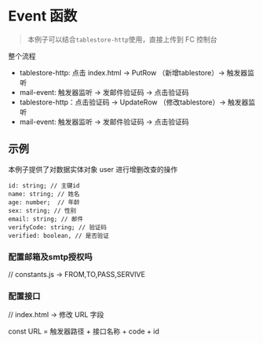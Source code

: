 
# Event 函数
> 本例子可以结合`tablestore-http`使用，直接上传到 FC 控制台

整个流程
- tablestore-http: 点击 index.html ->  PutRow （新增tablestore）-> 触发器监听
- mail-event: 触发器监听 ->  发邮件验证码 -> 点击验证码
- tablestore-http：点击验证码 -> UpdateRow （修改tablestore）-> 触发器监听
- mail-event: 触发器监听 ->  发邮件验证码 -> 点击验证码

##  示例
本例子提供了对数据实体对象 user 进行增删改查的操作
```
id: string; // 主键id
name: string; // 姓名
age: number;  // 年龄
sex: string; // 性别
email: string; // 邮件
verifyCode: string; // 验证码
verified: boolean, // 是否验证

```

### 配置邮箱及smtp授权吗
// constants.js -> FROM,TO,PASS,SERVIVE

### 配置接口
// index.html -> 修改 URL 字段

const URL = 触发器路径 + 接口名称 + code + id

